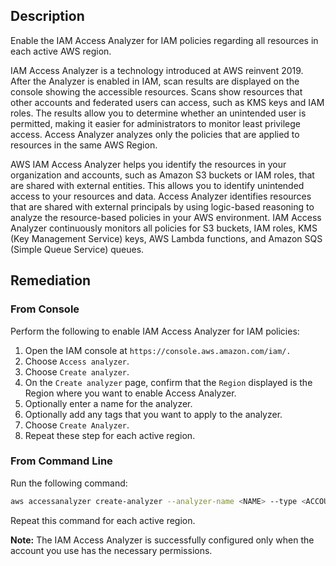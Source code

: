 ## Description

Enable the IAM Access Analyzer for IAM policies regarding all resources in each active AWS region.

IAM Access Analyzer is a technology introduced at AWS reinvent 2019. After the Analyzer is enabled in IAM, scan results are displayed on the console showing the accessible resources. Scans show resources that other accounts and federated users can access, such as KMS keys and IAM roles. The results allow you to determine whether an unintended user is permitted, making it easier for administrators to monitor least privilege access. Access Analyzer analyzes only the policies that are applied to resources in the same AWS Region.

AWS IAM Access Analyzer helps you identify the resources in your organization and accounts, such as Amazon S3 buckets or IAM roles, that are shared with external entities. This allows you to identify unintended access to your resources and data. Access Analyzer identifies resources that are shared with external principals by using logic-based reasoning to analyze the resource-based policies in your AWS environment. IAM Access Analyzer continuously monitors all policies for S3 buckets, IAM roles, KMS (Key Management Service) keys, AWS Lambda functions, and Amazon SQS (Simple Queue Service) queues.

## Remediation

### From Console

Perform the following to enable IAM Access Analyzer for IAM policies:

1. Open the IAM console at `https://console.aws.amazon.com/iam/.`
2. Choose `Access analyzer`.
3. Choose `Create analyzer`.
4. On the `Create analyzer` page, confirm that the `Region` displayed is the Region where you want to enable Access Analyzer.
5. Optionally enter a name for the analyzer.
6. Optionally add any tags that you want to apply to the analyzer.
7. Choose `Create Analyzer`.
8. Repeat these step for each active region.

### From Command Line

Run the following command:

```bash
aws accessanalyzer create-analyzer --analyzer-name <NAME> --type <ACCOUNT|ORGANIZATION>
```

Repeat this command for each active region.

**Note:** The IAM Access Analyzer is successfully configured only when the account you use has the necessary permissions.
